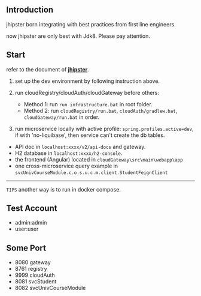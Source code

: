 ## Introduction
jhipster born integrating with best practices from first line engineers.

now jhipster are only best with Jdk8. Please pay attention.

## Start
refer to the document of [**jhipster**](https://www.jhipster.tech/development/).

1. set up the dev environment by following instruction above.

2. run cloudRegistry/cloudAuth/cloudGateway before others: 

   - Method 1: run `run infrastructure.bat` in root folder.
   - Method 2: run `cloudRegistry/run.bat`, `cloudAuth/gradlew.bat`, `cloudGateway/run.bat` in order.
  
3. run microservice locally with active profile: 
   `spring.profiles.active=dev`, if with 'no-liquibase', then service can't create the db tables.
   
- API doc in `localhost:xxxx/v2/api-docs` and gateway.
- H2 database in `localhost:xxxx/h2-console`.
- the frontend (Angular) located in `cloudGateway\src\main\webapp\app`
- one cross-microservice query example in `svcUnivCourseModule.c.o.s.u.c.m.client.StudentFeignClient`

-------
`TIPS` another way is to run in docker compose.

## Test Account

- admin:admin
- user:user

## Some Port

- 8080 gateway
- 8761 registry
- 9999 cloudAuth
- 8081 svcStudent
- 8082 svcUnivCourseModule
